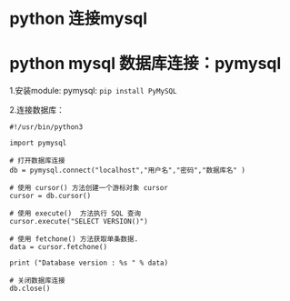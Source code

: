 #  python 连接mysql
# python mysql 数据库连接：pymysql

1.安装module: pymysql: `pip install PyMySQL`  

2.连接数据库：
```
#!/usr/bin/python3

import pymysql

# 打开数据库连接
db = pymysql.connect("localhost","用户名","密码","数据库名" )

# 使用 cursor() 方法创建一个游标对象 cursor
cursor = db.cursor()

# 使用 execute()  方法执行 SQL 查询
cursor.execute("SELECT VERSION()")

# 使用 fetchone() 方法获取单条数据.
data = cursor.fetchone()

print ("Database version : %s " % data)

# 关闭数据库连接
db.close()


```

